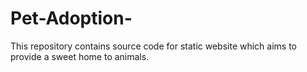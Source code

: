 # Pet-Adoption-
This repository contains source code for static website which aims to provide a sweet home to animals.
